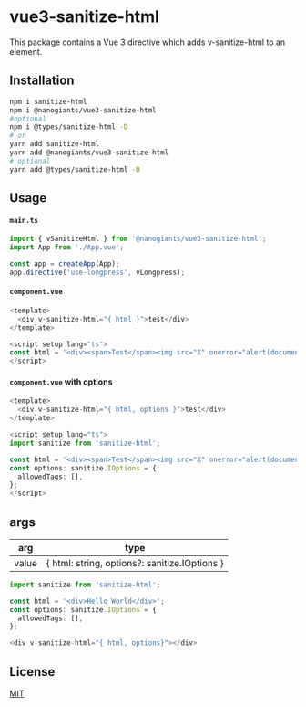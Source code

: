 
# vue3-sanitize-html
This package contains a Vue 3 directive which adds v-sanitize-html to an element. 

## Installation

```bash
npm i sanitize-html
npm i @nanogiants/vue3-sanitize-html
#optional
npm i @types/sanitize-html -D
# or
yarn add sanitize-html
yarn add @nanogiants/vue3-sanitize-html
# optional
yarn add @types/sanitize-html -D
```

## Usage

#### **`main.ts`**
```ts
import { vSanitizeHtml } from '@nanogiants/vue3-sanitize-html';
import App from './App.vue';

const app = createApp(App);
app.directive('use-longpress', vLongpress);
```

#### **`component.vue`**
```ts
<template>
  <div v-sanitize-html="{ html }">test</div>
</template>

<script setup lang="ts">
const html = '<div><span>Test</span><img src="X" onerror="alert(document.domain)"></div>';
</script>
```

#### **`component.vue`** with options
```ts
<template>
  <div v-sanitize-html="{ html, options }">test</div>
</template>

<script setup lang="ts">
import sanitize from 'sanitize-html';

const html = '<div><span>Test</span><img src="X" onerror="alert(document.domain)"></div>';
const options: sanitize.IOptions = {
  allowedTags: [],
};
</script>
```


## args

| arg         | type                                          |
| ----------- | --------------------------------------------- |
| value       | { html: string, options?: sanitize.IOptions } |


```ts
import sanitize from 'sanitize-html';

const html = '<div>Hello World</div>';
const options: sanitize.IOptions = {
  allowedTags: [],
};

<div v-sanitize-html="{ html, options}"></div>
```


## License

[MIT](https://github.com/nanogiants/vue3-packages/blob/main/LICENSE.md)
